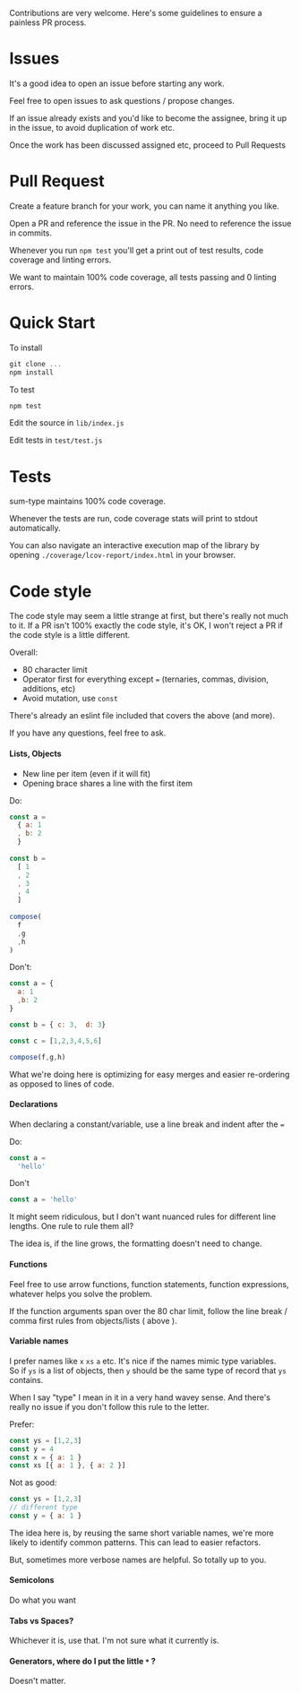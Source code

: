 Contributions are very welcome.  Here's some guidelines to ensure a painless PR process.

Issues
======

It's a good idea to open an issue before starting any work.

Feel free to open issues to ask questions / propose changes.

If an issue already exists and you'd like to become the assignee, bring it up in the issue, to avoid duplication of work etc.

Once the work has been discussed assigned etc, proceed to Pull Requests

Pull Request
============

Create a feature branch for your work, you can name it anything you like.

Open a PR and reference the issue in the PR.  No need to reference the issue in commits.

Whenever you run `npm test` you'll get a print out of test results, code coverage and linting errors.

We want to maintain 100% code coverage, all tests passing and 0 linting errors.

Quick Start
===========

To install

```js
git clone ...
npm install
```

To test

```js
npm test
```

Edit the source in `lib/index.js`

Edit tests in `test/test.js`

Tests
=====

sum-type maintains 100% code coverage.

Whenever the tests are run, code coverage stats will print to stdout automatically.

You can also navigate an interactive execution map of the library by opening 
`./coverage/lcov-report/index.html` in your browser.


Code style
==========

The code style may seem a little strange at first, but there's really not much to it.
If a PR isn't 100% exactly the code style, it's OK, I won't reject a PR if the code style is a little different.

Overall:

- 80 character limit
- Operator first for everything except `=` (ternaries, commas, division, additions, etc)
- Avoid mutation, use `const`

There's already an eslint file included that covers the above (and more).  

If you have any questions, feel free to ask.

#### Lists, Objects

- New line per item (even if it will fit)
- Opening brace shares a line with the first item

Do:

```js
const a = 
  { a: 1
  , b: 2
  }
  
const b =
  [ 1
  , 2
  , 3
  , 4
  ]
  
compose(
  f
  ,g
  ,h
)
```

Don't:

```js
const a = {
  a: 1
  ,b: 2
}

const b = { c: 3,  d: 3}

const c = [1,2,3,4,5,6]

compose(f,g,h)
```

What we're doing here is optimizing for easy merges and easier re-ordering as opposed to lines of code.

#### Declarations

When declaring a constant/variable, use a line break and indent after the `=`

Do:

```js
const a =
  'hello'
```

Don't

```js
const a = 'hello'
```

It might seem ridiculous, but I don't want nuanced rules for different line lengths.  One rule to rule them all?

The idea is, if the line grows, the formatting doesn't need to change.

#### Functions

Feel free to use arrow functions, function statements, function expressions, whatever helps you solve the problem.

If the function arguments span over the 80 char limit, follow the line break / comma first rules from objects/lists ( above ).

#### Variable names

I prefer names like `x` `xs` `a` etc.  It's nice if the names mimic type variables.  
So if `ys` is a list of objects, then `y` should be the same type of record that `ys` contains.

When I say "type" I mean in it in a very hand wavey sense.  And there's really no issue if you don't follow this rule to the letter.

Prefer:

```js
const ys = [1,2,3]
const y = 4
const x = { a: 1 }
const xs [{ a: 1 }, { a: 2 }]
```

Not as good:

```js
const ys = [1,2,3]
// different type
const y = { a: 1 }
```

The idea here is, by reusing the same short variable names, we're more likely to identify common patterns.  This can lead to easier refactors.

But, sometimes more verbose names are helpful.  So totally up to you.

#### Semicolons

Do what you want

#### Tabs vs Spaces?

Whichever it is, use that.  I'm not sure what it currently is.

#### Generators, where do I put the little `*` ?

Doesn't matter.
